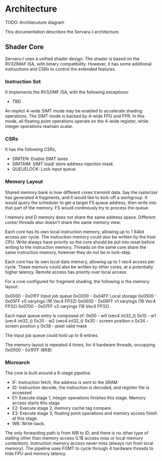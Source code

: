 # Architecture

TODO: Architecuture diagram

This documentation describes the Servaru-I architecture.

## Shader Core

Servaru-I uses a unified shader design. The shader is based on the RV32IMAF ISA, with binary compatibility. However, it has some additional instructions and CSRs to control the extended features.

### Instruction Set

It implements the RV32IMF ISA, with the following exceptions:

- TBD

An implict 4-wide SIMT mode may be enabled to accelerate shading operations. The SIMT mode is backed by 4-wide FPU and FPR. In this mode, all floating point operations operate on the 4-wide register, while integer operations reamain scalar.

### CSRs

It has the following CSRs,

- SIMTEN: Enable SIMT lanes
- SIMTAIM: SIMT load/ store address injection mask
- QUEUELOCK: Lock input queue

### Memory Layout

Shared memory bank is how different cores transmit data. Say the rasterizer has generated 4 fragments, and it would like to kick-off a workgroup. It would query the scheduler to get a target FS queue address, then write into that part of the memory. FS would continously try to process the queue.

I memory and D memory does not share the same address space. Different cores/ threads also doesn't share the same memory view.

Each core has its own local instruction memory, allowing up to 1 64bit access per cycle. The instruction memory could also be written by the host CPU. Write always have priority so the core should be put into reset before writing to the instruction memory. Threads on the same core share the same instruction memory, however they do not be in lock-step.

Each core has its own local data memory, allowing up to 1 vec4 access per cycle. These memory could also be written by other cores, at a potentially higher latency. Remote access has priority over local access.

For a core configured for fragment shading, the following is the memory layout:

0x0000 - 0x01FF Input job queue
0x0200 - 0x04FF Local storage
0x0500 - 0x05FF v0 varyings (16 Vec4 FP32)
0x0600 - 0x06FF v1 varyings (16 Vec4 FP32)
0x0700 - 0x07FF v2 varyings (16 Vec4 FP32)

Each input queue entry is composed of:
0x00 - w0 (vec4 int32_t)
0x10 - w1 (vec4 int32_t)
0x20 - w2 (vec4 int32_t)
0x30 - screen position x
0x34 - screen position y
0x38 - pixel valid mask

The input job queue could hold up to 8 entries.

The memory layout is repeated 4 times, for 4 hardware threads, occupying 0x0000 - 0x1FFF (8KB)

### Microarch

The core is built around a 6-stage pipeline:

- IF: Instruction fetch, the address is sent to the SRAM
- ID: Instruction decode, the instruction is decoded, and register file is accessed
- E1: Execute stage 1, integer operations finishes this stage. Memory access starts this stage
- E2: Execute stage 2, memory cache tag compare.
- E3: Execute stage 3, floating point operations and memory access finish at this stage.
- WB: Write-back.

The only forwarding path is from WB to ID, and there is no other type of stalling other than memory access (L1$ access miss or local memory contention). Instruction memory access never miss (always run from local memory). The pipeline uses FGMT to cycle through 4 hardware threads to hide FPU and memory latency.
